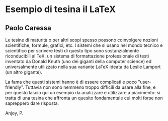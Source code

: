 # Esempio di tesina il LaTeX

## Paolo Caressa

Le tesine di maturità o per altri scopi spesso possono coinvolgere nozioni scientifiche, formule, grafici, etc. I sistemi che si usano nel mondo tecnico e scientifico per scrivere testi di questo tipo sono sostanzialmente riconducibili al TeX, un sistema di formattazione professionale di testi inventato da Donald Knuth (uno dei giganti della computer science) ed universalmente utilizzato nella sua variante LaTeX ideata da Leslie Lamport (un altro gigante).

La fama che questi sistemi hanno è di essere complicati e poco "user-friendly". Tuttavia non sono nemmeno troppo difficili da usare alla fine, e per questo lascio qui un esempio da analizzare e utilizzare a piacimento: si tratta di una tesina che affronta un quesito fondamentale cui molti forse non sapreppero dare risposta.

Anjoy,
P.
